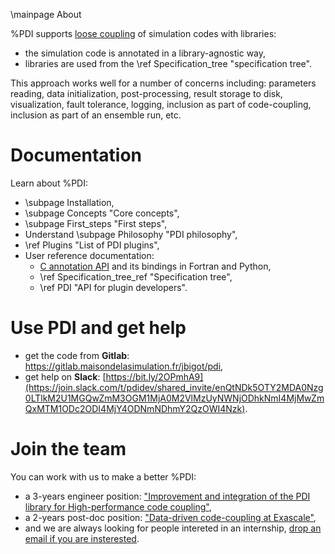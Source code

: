 \mainpage About

%PDI supports [loose coupling](https://en.wikipedia.org/wiki/Loose_coupling) of
simulation codes with libraries:
* the simulation code is annotated in a library-agnostic way,
* libraries are used from the \ref Specification_tree "specification tree".

This approach works well for a number of concerns including: parameters reading, data
initialization, post-processing, result storage to disk, visualization, fault
tolerance, logging,  inclusion as part of code-coupling, inclusion as part of an
ensemble run, etc.


# Documentation

Learn about %PDI:
* \subpage Installation,
* \subpage Concepts "Core concepts",
* \subpage First_steps "First steps",
* Understand \subpage Philosophy "PDI philosophy",
* \ref Plugins "List of PDI plugins",
* User reference documentation:
  - [C annotation API](modules.html) and its bindings in Fortran and Python,
  - \ref Specification_tree_ref "Specification tree",
  - \ref PDI "API for plugin developers".


# Use PDI and get help

* get the code from **Gitlab**: https://gitlab.maisondelasimulation.fr/jbigot/pdi,
* get help on **Slack**: [https://bit.ly/2OPmhA9](https://join.slack.com/t/pdidev/shared_invite/enQtNDk5OTY2MDA0Nzg0LTlkM2U1MGQwZmM3OGM1MjA0M2VlMzUyNWNjODhkNmI4MjMwZmQxMTM1ODc2ODI4MjY4ODNmNDhmY2QzOWI4Nzk).


# Join the team

You can work with us to make a better %PDI:
* a 3-years engineer position: ["Improvement and integration of the PDI library for High-performance code coupling"](http://www.maisondelasimulation.fr/en/emploi/3-years-engineer-position-improvement-and-integration-of-the-pdi-library-for-high-performance-code-coupling-2/),
* a 2-years post-doc position: ["Data-driven code-coupling at Exascale"](http://www.maisondelasimulation.fr/en/emploi/2-years-post-doc-position-data-driven-code-coupling-at-exascale-2/),
* and we are always looking for people intereted in an internship, [drop an email if you are insterested](mailto:julien.bigot@cea.fr).

